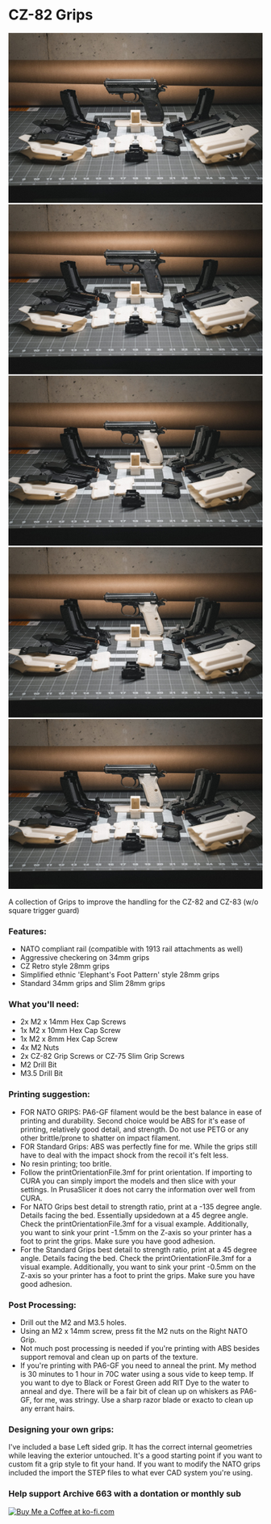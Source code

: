 # CZ-82 Grips

![CZ-82 Speedloader](https://github.com/Archive-663/CZ82/blob/main/ASSETS/PHOTO/GMP01539.jpg)
![CZ-82 Speedloader](https://github.com/Archive-663/CZ82/blob/main/ASSETS/PHOTO/GMP01540.jpg)
![CZ-82 Speedloader](https://github.com/Archive-663/CZ82/blob/main/ASSETS/PHOTO/GMP01547.jpg)
![CZ-82 Speedloader](https://github.com/Archive-663/CZ82/blob/main/ASSETS/PHOTO/GMP01548.jpg)
![CZ-82 Speedloader](https://github.com/Archive-663/CZ82/blob/main/ASSETS/PHOTO/GMP01549.jpg)

A collection of Grips to improve the handling for the CZ-82 and CZ-83 (w/o square trigger guard)

### Features:
- NATO compliant rail (compatible with 1913 rail attachments as well)
- Aggressive checkering on 34mm grips
- CZ Retro style 28mm grips
- Simplified ethnic 'Elephant's Foot Pattern' style 28mm grips
- Standard 34mm grips and Slim 28mm grips

### What you'll need:
- 2x M2 x 14mm Hex Cap Screws
- 1x M2 x 10mm Hex Cap Screw
- 1x M2 x 8mm Hex Cap Screw
- 4x M2 Nuts
- 2x CZ-82 Grip Screws or CZ-75 Slim Grip Screws
- M2 Drill Bit
- M3.5 Drill Bit

### Printing suggestion:
- FOR NATO GRIPS: PA6-GF filament would be the best balance in ease of printing and durability. Second choice would be ABS for it's ease of printing, relatively good detail, and strength. Do not use PETG or any other brittle/prone to shatter on impact filament.
- FOR Standard Grips: ABS was perfectly fine for me. While the grips still have to deal with the impact shock from the recoil it's felt less.
- No resin printing; too britle. 
- Follow the printOrientationFile.3mf for print orientation. If importing to CURA you can simply import the models and then slice with your settings. In PrusaSlicer it does not carry the information over well from CURA.
- For NATO Grips best detail to strength ratio, print at a -135 degree angle. Details facing the bed. Essentially upsidedown at a 45 degree angle. Check the printOrientationFile.3mf for a visual example. Additionally, you want to sink your print -1.5mm on the Z-axis so your printer has a foot to print the grips. Make sure you have good adhesion.
- For the Standard Grips best detail to strength ratio, print at a 45 degree angle. Details facing the bed. Check the printOrientationFile.3mf for a visual example. Additionally, you want to sink your print -0.5mm on the Z-axis so your printer has a foot to print the grips. Make sure you have good adhesion.

### Post Processing:
- Drill out the M2 and M3.5 holes.
- Using an M2 x 14mm screw, press fit the M2 nuts on the Right NATO Grip.
- Not much post processing is needed if you're printing with ABS besides support removal and clean up on parts of the texture. 
- If you're printing with PA6-GF you need to anneal the print. My method is 30 minutes to 1 hour in 70C water using a sous vide to keep temp. If you want to dye to Black or Forest Green add RIT Dye to the water to anneal and dye. There will be a fair bit of clean up on whiskers as PA6-GF, for me, was stringy. Use a sharp razor blade or exacto to clean up any errant hairs. 

### Designing your own grips:
I've included a base Left sided grip. It has the correct internal geometries while leaving the exterior untouched. It's a good starting point if you want to custom fit a grip style to fit your hand. If you want to modify the NATO grips included the import the STEP files to what ever CAD system you're using. 

### Help support Archive 663 with a dontation or monthly sub

<a href='https://ko-fi.com/P5P3MHMSF' target='_blank'><img height='36' style='border:0px;height:36px;' src='https://storage.ko-fi.com/cdn/kofi2.png?v=3' border='0' alt='Buy Me a Coffee at ko-fi.com' /></a>
